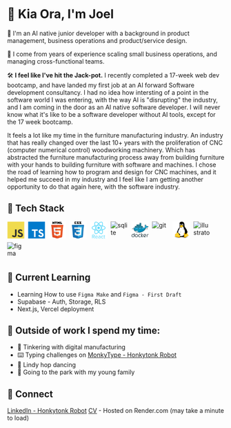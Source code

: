 # 👋 Kia Ora, I'm Joel

🥞 I'm an AI native junior developer with a background in product management, business operations and product/service design.

🚀 I come from years of experience scaling small business operations, and managing cross-functional teams.

🛠️ **I feel like I've hit the Jack-pot.** I recently completed a 17-week web dev bootcamp, and have landed my first job at an AI forward Software development consultancy. I had no idea how intersting of a point in the software world I was entering, with the way AI is "disrupting" the industry, and I am coming in the door as an AI native software developer. I will never know what it's like to be a software developer without AI tools, except for the 17 week bootcamp.

It feels a lot like my time in the furniture manufacturing industry. An industry that has really changed over the last 10+ years with the proliferation of CNC (computer numerical control) woodworking machinery. Which has abstracted the furniture manufacturing process away from building furniture with your hands to building furniture with software and machines. I chose the road of learning how to program and design for CNC machines, and it helped me succeed in my industry and I feel like I am getting another opportunity to do that again here, with the software industry.


## 🤖 Tech Stack
<div style="display: flex; flex-wrap: wrap; gap: 8px; align-items: center;">
  <img src="https://raw.githubusercontent.com/devicons/devicon/master/icons/javascript/javascript-original.svg" alt="javascript" width="40" height="40"/>
  <img src="https://raw.githubusercontent.com/devicons/devicon/master/icons/typescript/typescript-original.svg" alt="typescript" width="40" height="40"/>
  <img src="https://raw.githubusercontent.com/devicons/devicon/master/icons/html5/html5-original-wordmark.svg" alt="html5" width="40" height="40"/>
  <img src="https://raw.githubusercontent.com/devicons/devicon/master/icons/css3/css3-original-wordmark.svg" alt="css3" width="40" height="40"/>
  <img src="https://raw.githubusercontent.com/devicons/devicon/master/icons/react/react-original-wordmark.svg" alt="react" width="40" height="40"/>
  <img src="https://www.vectorlogo.zone/logos/sqlite/sqlite-icon.svg" alt="sqlite" width="40" height="40"/>
  <img src="https://raw.githubusercontent.com/devicons/devicon/master/icons/docker/docker-original-wordmark.svg" alt="docker" width="40" height="40"/>
  <img src="https://www.vectorlogo.zone/logos/git-scm/git-scm-icon.svg" alt="git" width="40" height="40"/>
  <img src="https://raw.githubusercontent.com/devicons/devicon/master/icons/linux/linux-original.svg" alt="linux" width="40" height="40"/>
  <img src="https://www.vectorlogo.zone/logos/adobe_illustrator/adobe_illustrator-icon.svg" alt="illustrator" width="40" height="40"/>
  <img src="https://www.vectorlogo.zone/logos/figma/figma-icon.svg" alt="figma" width="40" height="40"/>
</div>


## 🌱 Current Learning
- Learning How to use `Figma Make` and `Figma - First Draft`
- Supabase - Auth, Storage, RLS
- Next.js, Vercel deployment

## 🕺 Outside of work I spend my time:
- 🔧 Tinkering with digital manufacturing
- ⌨️ Typing challenges on [MonkyType - Honkytonk Robot](MonkeyType.com/profile/HonkyTonkRobot)
- 💃 Lindy hop dancing
- 🌳 Going to the park with my young family

## 🤝 Connect
[LinkedIn - Honkytonk Robot](https://www.linkedin.com/in/honkytonkrobot)
[CV](https://cv-share-j73v.onrender.com) - Hosted on Render.com (may take a minute to load)



